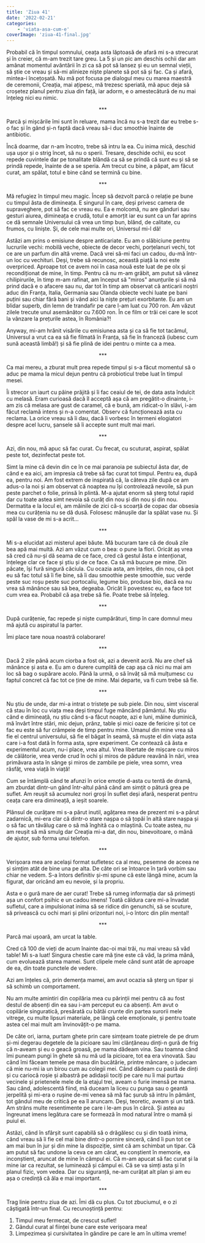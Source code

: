 ```yaml
---
title: 'Ziua 41'
date: '2022-02-21'
categories:
    - 'viata-asa-cum-e'
coverImage: 'ziua-41-final.jpg'
---
```


Probabil că în timpul somnului, ceața asta lăptoasă de afară mi s-a strecurat și în creier, că m-am trezit tare greu. La 5 și un pic am deschis ochii dar am amânat momentul avântării în zi ca să pot să lansez și eu un semnal vieții, să știe ce vreau și să-mi alinieze niște planete să pot să și fac. Ca și afară, mintea-i încețoșată. Nu mă pot focusa pe dialogul meu cu marea maestră de ceremonii, Creația, mai ațipesc, mă trezesc speriată, mă apuc deja să croșetez planul pentru ziua din față, iar adorm, e o amestecătură de nu mai înțeleg nici eu nimic.

<p style="text-align: center;">***</p>

Parcă și mișcările îmi sunt în reluare, mama încă nu s-a trezit dar eu trebe s-o fac și în gând și-n faptă dacă vreau să-i duc smoothie înainte de antibiotic.

Încă doarme, dar n-am încotro, trebe să intru la ea. Cu inima mică, deschid ușa ușor și o strig încet, să nu o sperii. Tresare, deschide ochii, eu scot repede cuvintele dar pe tonalitate blândă ca să se prindă că sunt eu și să se prindă repede, înainte de a se speria. Am trecut cu bine, a păpat, am făcut curat, am spălat, totul e bine când se termină cu bine.

<p style="text-align: center;">***</p>

Mă refugiez în timpul meu magic. Încep să dezvolt parcă o relație pe bune cu timpul ăsta de dimineața. E singurul în care, deși privesc camera de supraveghere, pot să fac ce vreau eu. Ea e molcomă, nu are gânduri sau gesturi aiurea, dimineața e crudă, totul e amorțit iar eu sunt ca un far aprins ce dă semnale Universului că vrea un timp bun, blând, de calitate, cu frumos, cu liniște. Și, de cele mai multe ori, Universul mi-l dă!

Astăzi am prins o emisiune despre anticariate. Eu am o slăbiciune pentru lucrurile vechi: mobilă veche, obiecte de decor vechi, porțelanuri vechi, tot ce are un parfum din altă vreme. Dacă vrei să-mi faci un cadou, du-mă într-un loc cu vechituri. Deși, trebe să recunosc, această piață la noi este overpriced. Aproape tot ce avem noi în casa nouă este luat de pe olx și recondiționat de mine, în timp. Pentru că nu m-am grăbit, am putut să vânez chilipirurile, în timp m-am rafinat, am început să "miros" anunțurile și să mă prind dacă e o afacere sau nu, dar tot în timp am observat că anticarii noștri aduc din Franța, Italia, Germania sau Olanda obiecte vechi luate pe bani puțini sau chiar fără bani și vând aici la niște prețuri exorbitante. Eu am un blidar superb, din lemn de trandafir pe care l-am luat cu 700 ron. Am văzut zilele trecute unul asemănător cu 7.600 ron. În ce film or trăi cei care le scot la vânzare la prețurile astea, în România?!

Anyway, mi-am hrănit visările cu emisiunea asta și ca să fie tot tacâmul, Universul a vrut ca ea să fie filmată în Franța, să fie în franceză (iubesc cum sună această limbă!) și să fie plină de idei pentru o minte ca a mea.

<p style="text-align: center;">***</p>

Ca mai mereu, a zburat mult prea repede timpul și s-a făcut momentul să o aduc pe mama la micul dejun pentru că probioticul trebe luat în timpul mesei.

Îi strecor un iaurt cu pâine prăjită și îi fac ceaiul de tei, de data asta îndulcit cu melasă. Eram curioasă dacă îl acceptă așa că am pregătit-o dinainte, i-am zis că melasa are gust de caramel, că e bună, am ridicat-o în slăvi, i-am făcut reclamă intens și n-a comentat. Observ că funcționează asta cu reclama. La orice vreau să îi dau, dacă îi vorbesc în termeni elogiatori despre acel lucru, șansele să îi accepte sunt mult mai mari.

<p style="text-align: center;">***</p>

Azi, din nou, mă apuc să fac curat. Cu frecat, cu scuturat, aspirat, spălat peste tot, dezinfectat peste tot.

Simt la mine că devin din ce în ce mai paranoia pe subiectul ăsta dar, de când e ea aici, am impresia că trebe să fac curat tot timpul. Pentru ea, după ea, pentru noi. Am fost extrem de inspirată că, la câteva zile după ce am adus-o la noi și am observat că noaptea nu își controlează nevoile, să pun peste parchet o folie, prinsă în plintă. M-a ajutat enorm să șterg totul rapid dar cu toate astea simt nevoia să curăț din nou și din nou și din nou. Dermatita e la locul ei, am mâinile de zici că-s scoarță de copac dar obsesia mea cu curățenia nu se dă dusă. Folosesc mănușile dar la spălat vase nu. Și spăl la vase de mi s-a acrit...

<p style="text-align: center;">***</p>

Mi s-a elucidat azi misterul apei băute. Mă bucuram tare că de două zile bea apă mai multă. Azi am văzut cum o bea: o pune la flori. Oricât aș vrea să cred că nu-și dă seama de ce face, cred că gestul ăsta e intenționat, înțelege clar ce face și știu și de ce face. Ca să mă bucure pe mine. Din păcate, își fură singură căciula. Cu ocazia asta, am înțeles, din nou, că pot eu să fac totul să îi fie bine, să îi dau smoothie peste smoothie, suc verde peste suc roșu peste suc portocaliu, legume bio, produse bio, dacă ea nu vrea să mănânce sau să bea, degeaba. Oricât îi povestesc eu, ea face tot cum vrea ea. Probabil că așa trebe să fie. Poate trebe să înțeleg.

<p style="text-align: center;">***</p>

După curățenie, fac repede și niște cumpărături, timp în care domnul meu mă ajută cu aspiratul la parter.

Îmi place tare noua noastră colaborare!

<p style="text-align: center;">***</p>

Dacă 2 zile până acum ciorba a fost ok, azi a devenit acră. Nu are chef să mănânce și asta e. Eu am o durere cumplită de cap așa că nici nu mai am loc să bag o supărare acolo. Până la urmă, o să învăț să mă mulțumesc cu faptul concret că fac tot ce ține de mine. Mai departe, va fi cum trebe să fie.

<p style="text-align: center;">***</p>

Nu știu de unde, dar mi-a intrat o tristețe pe sub piele. Din nou, simt visceral că stau în loc cu viața mea deși timpul fuge mâncând pământul. Nu știu când e dimineață, nu știu când s-a făcut noapte, azi e luni, mâine duminică, mă învârt între stări, mic dejun, prânz, table și mici oaze de fericire și tot ce fac eu este să fur crâmpeie de timp pentru mine. Umanul din mine vrea să fie el centrul universului, să fie el băgat în seamă, să muște el din viața asta care i-a fost dată în forma asta, spre experiment. Ce contează că ăsta e experimentul acum, nu-i place, vrea altul. Vrea libertate de mișcare cu miros de călătorie, vrea verde crud în ochi și miros de pădure reavănă în nări, vrea primăvara asta în sânge și miros de zambile pe piele, vrea somn, vrea răsfăț, vrea viață în viață!

Cum se întâmplă când te afunzi în orice emoție d-asta cu tentă de dramă, am zburdat dintr-un gând într-altul până când am simțit o pătură grea pe suflet. Am reușit să acumulez nori groși în suflet deși afară, nesperat pentru ceața care era dimineață, a ieșit soarele.

Plânsul de curățare mi s-a părut inutil, agățarea mea de prezent mi s-a părut zadarnică, mi-era clar că dintr-o stare nașpa o să țopăi în altă stare nașpa și o să fac un tăvălug care o să mă înghită ca o mlaștină. Cu toate astea, nu am reușit să mă smulg dar Creația mi-a dat, din nou, binevoitoare, o mână de ajutor, sub forma unui telefon.

<p style="text-align: center;">***</p>

Verișoara mea are același format sufletesc ca al meu, pesemne de aceea ne și simțim atât de bine una pe alta. De câte ori se întoarce în țară vorbim sau chiar ne vedem. S-a întors definitiv și-mi spune că este lângă mine, acum la figurat, dar oricând am eu nevoie, și la propriu.

Asta e o gură mare de aer curat! Trebe să rumeg informația dar să primești așa un confort psihic e un cadou imens! Toată căldura care mi-a învadat sufletul, care a impulsionat inima să se ridice din genunchi, să se scuture, să privească cu ochi mari și plini orizonturi noi, i-o întorc din plin mental!

<p style="text-align: center;">***</p>

Parcă mai ușoară, am urcat la table.

Cred că 100 de vieți de acum înainte dac-oi mai trăi, nu mai vreau să văd table! Mi s-a luat! Singura chestie care mă ține este că văd, la prima mână, cum evoluează starea mamei. Sunt clipele mele când sunt atât de aproape de ea, din toate punctele de vedere.

Azi am înțeles că, prin demența mamei, am avut ocazia să șterg un tipar și să schimb un comportament.

Nu am multe amintiri din copilăria mea cu părinții mei pentru că au fost destul de absenți din ea sau i-am perceput eu ca absenți. Am avut o copilărie singuratică, presărată cu bătăi crunte din partea surorii mele vitrege, cu multe lipsuri materiale, pe lângă cele emoționale, și pentru toate astea cel mai mult am învinovățit-o pe mama.

De câte ori, iarna, purtam ghete prin care simțeam toate pietrele de pe drum și-mi degerau degetele de la picioare sau îmi clănțăneau dinți-n gură de frig că n-aveam și eu o geacă groasă, pe mama dădeam vina. Sau toamna când îmi puneam pungi în ghete să nu mă ud la picioare, tot ea era vinovată. Sau când îmi făceam temele pe masa din bucătărie, printre mâncare, o judecam că mie nu-mi ia un birou cum au colegii mei. Când dădeam cu pastă de dinți și cu cariocă roșie și albastră pe adidașii tociți pe care nu îi mai purtau vecinele și prietenele mele de la etajul trei, aveam o furie imensă pe mama. Sau când, adolescentă fiind, mă duceam la liceu cu punga sau o geantă jerpelită și mi-era o rușine de-mi venea să mă fac șurub să intru în pământ, tot gândul meu de critică pe ea îl aruncam. Deși, teoretic, aveam și un tată. Am strâns multe resentimente pe care i le-am pus în cârcă. Și astea au îngreunat imens legătura care se formează în mod natural între o mamă și puiul ei.

Astăzi, când în sfârșit sunt capabilă să o drăgălesc cu și din toată inima, când vreau să îi fie cel mai bine dintr-o pornire sinceră, când îi pun tot ce am mai bun în jur și din mine la dispoziție, simt că am schimbat un tipar. Că am putut să fac undone la ceva ce am cărat, eu conștient în memorie, ea inconștient, aruncat de mine în câmpul ei. Că m-am apucat să fac curat și la mine iar ca rezultat, se luminează și câmpul ei. Că se va simți asta și în planul fizic, vom vedea. Dar cu siguranță, ne-am curățat alt plan și am eu așa o credință că ăla e mai important.

<p style="text-align: center;">***</p>

Trag linie pentru ziua de azi. Îmi dă cu plus. Cu tot zbuciumul, e o zi câștigată într-un final. Cu recunoștință pentru:

1. Timpul meu fermecat, de crescut suflet!
2. Gândul curat al ființei bune care este verișoara mea!
3. Limpezimea și cursivitatea în gândire pe care le am în ultima vreme!
